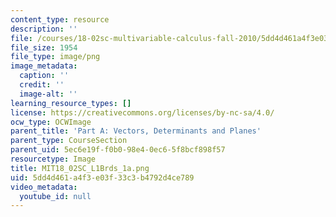 ```yaml
---
content_type: resource
description: ''
file: /courses/18-02sc-multivariable-calculus-fall-2010/5dd4d461a4f3e03f33c3b4792d4ce789_MIT18_02SC_L1Brds_1a.png
file_size: 1954
file_type: image/png
image_metadata:
  caption: ''
  credit: ''
  image-alt: ''
learning_resource_types: []
license: https://creativecommons.org/licenses/by-nc-sa/4.0/
ocw_type: OCWImage
parent_title: 'Part A: Vectors, Determinants and Planes'
parent_type: CourseSection
parent_uid: 5ec6e19f-f0b0-98e4-0ec6-5f8bcf898f57
resourcetype: Image
title: MIT18_02SC_L1Brds_1a.png
uid: 5dd4d461-a4f3-e03f-33c3-b4792d4ce789
video_metadata:
  youtube_id: null
---
```

